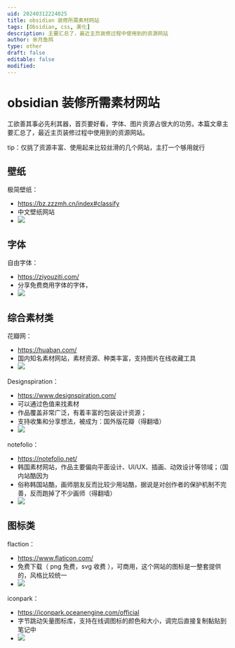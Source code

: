 ```yaml
---
uid: 20240312224025
title: obsidian 装修所需素材网站
tags: [Obsidian, css, 美化]
description: 主要汇总了，最近主页装修过程中使用到的资源网站
author: 余月鱼鸽
type: other
draft: false
editable: false
modified: 
---
```


# obsidian 装修所需素材网站

工欲善其事必先利其器，首页要好看，字体、图片资源占很大的功劳。本篇文章主要汇总了，最近主页装修过程中使用到的资源网站。

tip：仅挑了资源丰富、使用起来比较丝滑的几个网站，主打一个够用就行

## 壁纸

极简壁纸：

- <https://bz.zzzmh.cn/index#classify>
- 中文壁纸网站
- ![](attachment/f4446d7a81566a6841442d7d74e12baa.png)

## 字体

自由字体：

- <https://ziyouziti.com/>
- 分享免费商用字体的字体，
- ![](attachment/86c7f48e3aed393f3a342a9f37ceb181.png)

## 综合素材类

花瓣网：

- <https://huaban.com/>
- 国内知名素材网站，素材资源、种类丰富，支持图片在线收藏工具
- ![](attachment/2981ba8cf77519268ad6dd84b012a231.png)

Designspiration：

- <https://www.designspiration.com/>
- 可以通过色值来找素材
- 作品覆盖非常广泛，有着丰富的包装设计资源；
- 支持收集和分享想法，被成为：国外版花瓣（得翻墙）
- ![](attachment/40ba0c6e211bc451e3d3992298f0025c.png)

notefolio：

- <https://notefolio.net/>
- 韩国素材网站，作品主要偏向平面设计、UI/UX、插画、动效设计等领域；（国内站酷因为
- 俗称韩国站酷，画师朋友反而比较少用站酷，据说是对创作者的保护机制不完善，反而跑掉了不少画师（得翻墙）
- ![](attachment/6e14a2ef43e498612954df450f77c276.png)

## 图标类

flaction：

- <https://www.flaticon.com/>
- 免费下载（ png 免费，svg 收费 ），可商用，这个网站的图标是一整套提供的，风格比较统一
- ![](attachment/1d31d5b1e0b66152fb298506b131386d.png)

iconpark：

- <https://iconpark.oceanengine.com/official>
- 字节跳动矢量图标库，支持在线调图标的颜色和大小，调完后直接复制黏贴到笔记中
- ![](attachment/04262e9e71630f0cb05fb6d10f95244d.png)


